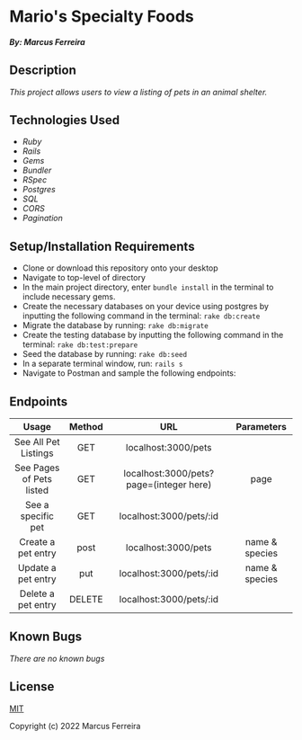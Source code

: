 # Mario's Specialty Foods

##### By: Marcus Ferreira

## Description

_This project allows users to view a listing of pets in an animal shelter._

## Technologies Used

* _Ruby_
* _Rails_
* _Gems_
* _Bundler_
* _RSpec_
* _Postgres_
* _SQL_
* _CORS_
* _Pagination_


## Setup/Installation Requirements

* Clone or download this repository onto your desktop
* Navigate to top-level of directory
* In the main project directory, enter `bundle install` in the terminal to include necessary gems.
* Create the necessary databases on your device using postgres by inputting the following command in the terminal:
    `rake db:create`  
* Migrate the database by running:
    `rake db:migrate` 
* Create the testing database by inputting the following command in the terminal:
    `rake db:test:prepare` 
* Seed the database by running:
    `rake db:seed` 
* In a separate terminal window, run:
    `rails s`
* Navigate to Postman and sample the following endpoints:

## Endpoints
| Usage | Method | URL | Parameters |
| :---: | :---: | :---: | :---: |
| See All Pet Listings | GET | localhost:3000/pets |  |
| See Pages of Pets listed | GET | localhost:3000/pets?page=(integer here) | page |
| See a specific pet | GET | localhost:3000/pets/:id | |
| Create a pet entry | post | localhost:3000/pets | name & species |
| Update a pet entry | put | localhost:3000/pets/:id | name & species |
| Delete a pet entry | DELETE | localhost:3000/pets/:id |  |

## Known Bugs

_There are no known bugs_

## License

[MIT](https://opensource.org/licenses/MIT)


Copyright (c) 2022 Marcus Ferreira